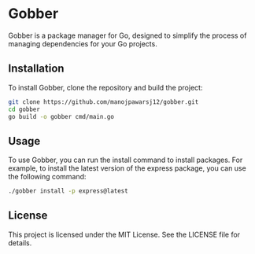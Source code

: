 # Gobber

Gobber is a package manager for Go, designed to simplify the process of managing dependencies for your Go projects.

## Installation

To install Gobber, clone the repository and build the project:

```sh
git clone https://github.com/manojpawarsj12/gobber.git
cd gobber
go build -o gobber cmd/main.go
```

## Usage

To use Gobber, you can run the install command to install packages. For example, to install the latest version of the express package, you can use the following command:

```sh
./gobber install -p express@latest
```

## License

This project is licensed under the MIT License. See the LICENSE file for details.
